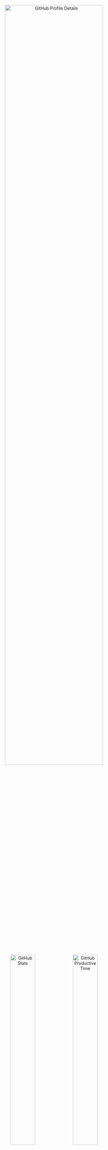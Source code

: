 <!--
  **vargalott/vargalott** is a ✨ _special_ ✨ repository because its `README.md`
  (this file) appears on your GitHub profile.
-->

<!-- https://github.com/vn7n24fzkq/github-profile-summary-cards -->
<div align="center">
    <img alt="GitHub Profile Details" width="80%" src="http://github-profile-summary-cards.vercel.app/api/cards/profile-details?username=vargalott&theme=github_dark"/>
    <img alt="GitHub Stats" width="40%" src="http://github-profile-summary-cards.vercel.app/api/cards/stats?username=vargalott&theme=github_dark">
    <img alt="GitHub Productive Time" width="40%" src="http://github-profile-summary-cards.vercel.app/api/cards/productive-time?username=vargalott&theme=github_dark"/>
    <img alt="GitHub Repos Per Language" width="40%" src="http://github-profile-summary-cards.vercel.app/api/cards/repos-per-language?username=vargalott&theme=github_dark"/>
    <img alt="GitHub Most Commit Language" width="40%" src="http://github-profile-summary-cards.vercel.app/api/cards/most-commit-language?username=vargalott&theme=github_dark"/>
</div>

---

<div align="center">
:zap: Recent activity :zap:
<br><br>

<!--RECENT_ACTIVITY:start-->
📔 Created new repository [vargalott/diploma-bachelor-nms](https://github.com/vargalott/diploma-bachelor-nms)<br>
📔 Created new repository [vargalott/vigenere-freq](https://github.com/vargalott/vigenere-freq)<br>
⭐ Starred [alireza0/x-ui](https://github.com/alireza0/x-ui)<br>
⭐ Starred [MHSanaei/3x-ui](https://github.com/MHSanaei/3x-ui)<br>
📔 Created new repository [vargalott/shooting-stars](https://github.com/vargalott/shooting-stars)<br>
<!--RECENT_ACTIVITY:end-->

<!--RECENT_ACTIVITY:last_update-->
Last updated at 2024-03-05, 00:51:30
<!--RECENT_ACTIVITY:last_update_end-->
</div>
